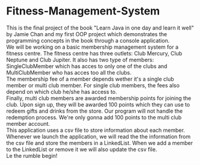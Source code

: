 # Fitness-Management-System
  This is the final project of the book "Learn Java in one day and learn it well" by Jamie Chan and my first OOP project which demonstrates the programming concepts in the book through a console application. </br>
   We will be working on a basic membership management system for a fitness centre. The fitness centre has three outlets: Club Mercury, Club Neptune and Club Jupiter. It also has two type of members: SingleClubMember which has acces to only one of the clubs and MultiClubMember who has acces too all the clubs.</br>
  The membership fee of a member depends wether it's a single club member or multi club member. For single club members, the fees also depend on which club he/she has access to.</br>
  Finally, multi club members are awarded membership points for joining the club. Upon sign up, they will be awarded 100 points which they can use to redeem gifts and drinks from the store. Our program will not handle the redemption process. We're only gonna add 100 points to the multi club member account.</br>
  This application uses a csv file to store information about each member. Whenever we launch the application, we will read the the information from the csv file and store the members in a LinkedList. When we add a member to the LinkedList or remove it we will also update the csv file.</br>
  Le the rumble begin! 
